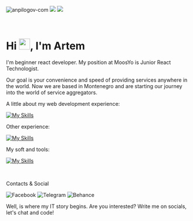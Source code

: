 <p align="letf">

  <img src="https://komarev.com/ghpvc/?username=anpilogov-com&label=Profile%20views&color=2bbc8a&style=flat" alt="anpilogov-com" />
  <img src="https://img.shields.io/badge/Linux-OS-_.svg?style=flat&logoColor=ffffff&color=2bbc8a&logo=data:image/webp;base64,UklGRh4BAABXRUJQVlA4WAoAAAAQAAAAFwAAFwAAQUxQSMcAAAABgFXbblDpSogEJFRCJURCHLw4mDh4OBgcTB1MHYAD6oA6yEdTQEJETADm9D39ZLy4+cjPyMP6LB/Fy+r+gkpnPt4oxqLtDQOwNKdHXDknPVweVc3KEN+fiCcAIPffe8vVEG7N5VZtEi29XXRDesN0q243allnXP2akVuewbqnSXZLM97/e56I1DzJxf2gKC+g/hPJsjE4EABQlyADANMNHBbIAB40IB4kBTJwgHX//p0OACwUqH0IWDczKwRowpxELWE0U8IIAFZQOCAwAAAA0AIAnQEqGAAYAD6RRJ1KpaOioagIALASCWkAAD2joAD+77j//th//7XY//7VyAAA">
  <img src="https://img.shields.io/badge/Windows-OS-_.svg?style=flat&logoColor=black&color=2bbc8a&logo=data:image/webp;base64,UklGRrgAAABXRUJQVlA4WAoAAAAQAAAAFwAAFwAAQUxQSGsAAAANcBRJctisEOQYaCEsA1+QJExcZmIoMgMxyIWBg0AvXfzyOyImABeqilSK1U0kkj7c9H1/kN6rDAVABPIv3OVtVrHlMCYFGKm1TGJfS+p+Hnpc5P3ncBPrPwAa2tkDeJKyJTNvEf08TKRsAQBWUDggJgAAANACAJ0BKhgAGAA+kUSdSqWjoqGoCACwEglpAAA9o6AA/vhNAAAA">

</p>

<br />

# Hi <img src="https://raw.githubusercontent.com/MartinHeinz/MartinHeinz/master/wave.gif" width="30px">, I'm Artem

I'm beginner react developer. My position at MoosYo is Junior React Technologist.

Our goal is your convenience and speed of providing services anywhere in the world. Now we are based in Montenegro and are starting our journey into the world of service aggregators.

A little about my web development experience:

[![My Skills](https://skillicons.dev/icons?i=js,html,css,sass,pug,bootstrap,react,redux,nodejs,webpack,wordpress)](https://skillicons.dev)

Other experience:

[![My Skills](https://skillicons.dev/icons?i=git,github,md,php,mysql,sqlite)](https://skillicons.dev)

My soft and tools:

[![My Skills](https://skillicons.dev/icons?i=figma,vscode,wordpress)](https://skillicons.dev)

<br />

<p align="left">Contacts & Social</p>
  
<p align="left">
  
  ![Facebook](https://img.shields.io/badge/Facebook-%231877F2.svg?style=for-the-badge&logo=Facebook&logoColor=white) ![Telegram](https://img.shields.io/badge/Telegram-2CA5E0?style=for-the-badge&logo=telegram&logoColor=white)  ![Behance](https://img.shields.io/badge/-Behance-blue?style=for-the-badge&logo=behance&logoColor=white)
  
</p>

<p align="left">
  Well, is where my IT story begins. Are you interested? Write me on socials, let's chat and code!
</p>
